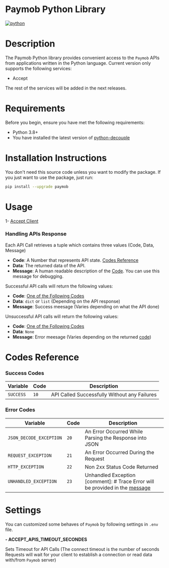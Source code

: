 # Paymob Python Library

[![python](https://img.shields.io/badge/Python-v3.8-3776AB.svg?style=flat&logo=python&logoColor=yellow)](https://www.python.org)


# Description

The Paymob Python library provides convenient access to the `Paymob` APIs from applications written in the Python language.
Current version only supports the following services:
- Accept

The rest of the services will be added in the next releases.

# Requirements
Before you begin, ensure you have met the following requirements:
* Python 3.8+
* You have installed the latest version of [python-decouple](https://pypi.org/project/python-decouple)

# Installation Instructions

You don't need this source code unless you want to modify the package. If you just
want to use the package, just run:

```bash
pip install --upgrade paymob
```

# Usage

1- [Accept Client](docs/services/accept.md)



### Handling APIs Response

Each API Call retrieves a tuple which contains three values (Code, Data, Message)

- **Code**: A Number that represents API state. [Codes Reference](#codes-reference) <span id="code"></span>
- **Data**: The returned data of the API.
- **Message**: A human readable description of the [Code](#code). You can use this message for debugging. <span id="message"></span>


Successful API calls will return the following values:

- **Code**: [One of the Following Codes](#success-codes)
- **Data**: `dict` or `list` (Depending on the API response)
- **Message**: Success meesage (Varies depending on what the API done)

Unsuccessful API calls will return the following values:

- **Code**: [One of the Following Codes](#error-codes)
- **Data**: `None`
- **Message**: Error meesage (Varies depending on the returned [code](#code))


# Codes Reference

### Success Codes
| Variable | Code | Description | 
| --- | --- | --- |
| `SUCCESS` | `10` | API Called Successfully Without any Failures |

### Error Codes
| Variable | Code | Description | 
| --- | --- | --- |
| `JSON_DECODE_EXCEPTION` | `20` | An Error Occurred While Parsing the Response into JSON |
| `REQUEST_EXCEPTION` | `21` | An Error Occurred During the Request |
| `HTTP_EXCEPTION` | `22` | Non 2xx Status Code Returned |
| `UNHANDLED_EXCEPTION` | `23` | Unhandled Exception [comment]: # Trace Error will be provided in the [message](#message) |


# Settings

You can customized some behaves of `Paymob` by following settings in `.env` file.

**- ACCEPT_APIS_TIMEOUT_SECONDES**

Sets Timeout for API Calls (The connect timeout is the number of seconds Requests will wait for your client to establish a connection or read data with/from `Paymob` server)
